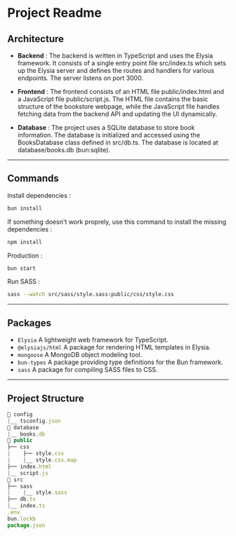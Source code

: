 # Project Readme

## Architecture

- <b>Backend</b> : The backend is written in TypeScript and uses the Elysia framework. It consists of a single entry point file src/index.ts which sets up the Elysia server and defines the routes and handlers for various endpoints. The server listens on port 3000.

- <b>Frontend</b> : The frontend consists of an HTML file public/index.html and a JavaScript file public/script.js. The HTML file contains the basic structure of the bookstore webpage, while the JavaScript file handles fetching data from the backend API and updating the UI dynamically.

- <b>Database</b> : The project uses a SQLite database to store book information. The database is initialized and accessed using the BooksDatabase class defined in src/db.ts. The database is located at database/books.db (bun:sqlite).

<hr>

## Commands

Install dependencies :

```bash
bun install
```

If something doesn't work proprely, use this command to install the missing dependencies :

```bash
npm install
```

Production :

```bash
bun start
```

Run SASS :
```bash
sass --watch src/sass/style.sass:public/css/style.css
```

<hr>

## Packages

- `Elysia` A lightweight web framework for TypeScript.
- `@elysiajs/html` A package for rendering HTML templates in Elysia.
- `mongoose` A MongoDB object modeling tool.
- `bun-types` A package providing type definitions for the Bun framework.
- `sass` A package for compiling SASS files to CSS.

<hr>

## Project Structure

```js
📁 config
|__ tsconfig.json
📁 database
|__ books.db
📁 public
├── css
|    ├── style.css
|    |__ style.css.map
├── index.html
|__ script.js
📁 src
├── sass
|    |__ style.sass
├── db.ts
|__ index.ts
.env
bun.lockb
package.json
```
